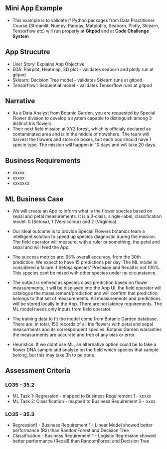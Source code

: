 ## Mini App Example
* This example is to validate if Python packages from Data Practitioner Course 
(Streamlit, Numpy, Pandas, Matplotlib, Seaborn, Plotly, Sklearn, Tensorflow etc) 
will run properly at **Gitpod** and at **Code Challenge System**

## App Strucutre
* User Story: Explains App Objective
* EDA: Pairplot, Heatmap, 3D plot - validates seaborn and plotly run at gitpod
* Sklearn: Decision Tree model - validates Sklearn runs at gitpod 
* Tensorflow': Sequential model - validates Tensorflow runs at gitpod


## Narrative
* As a Data Analyst from Botanic Garden, you are requested by Special Flower division to develop a 
system capable to distinguish among 3 distinct Iris flowers. 
* Their next field mission at XYZ forest, which is officialy declared as contaminated area and is in 
the middle of nowehere.
The team will harvest the flowers and store on boxes, but each box should have 1 specie type. 
The mission will happen in 10 days and will take 20 days. 

## Business Requirements 
* xxxxx
* xxxxx
* xxxxxxx

## ML Business Case
* We will create an App to inform what is the flower species based on sepal and petal measurements. 
It is a 3-class, single-label, classification model: 0 (Setosa), 1 (Versicolour) and 2 (Virginica).
* Our ideal outcome is to provide Special Flowers botanics team a intelligent solution to speed up
species diagnostic during the mission. The field operator will measure, with a ruler or something, 
the petal and sepal and will feed the App.

* The success metrics are: 95% overall accuracy, from the 30th prediction. We expect to have 
15 predictions per day. 
The ML model is considered a failure if Setosa species' Precision and Recall is not 100%. 
This species cant be mixed with other species under no circunstance.


* The output is defined as species class prediction based on flower measurements, 
it will be displayed into the App UI, the field operator will catalogue the measurement/prediction and 
will confirm that prediction belongs to that set of measurements. All measurements and predictions will be
stored locally in the App. There are not latency requirements. 
The ML model needs only inputs from field operator.

* The training data to fit the model come from Botanic Garden database. 
There are, in total, 150 records of all Iris flowers with petal and sepal measurments and 
its correspondent species. 
Botanic Garden warranties the measurments are accurate and free of any bias or error. 


* Heuristics: If we didnt use ML, an alternative option could be to take a flower DNA sample 
and analyze on the field which species that sample belong, but this may take 3h to be done.

## Assessment Criteria
### LO35 - 35.2
* ML Task 1: Regression - mapped to Business Requirement 1 - xxxxx
* ML Task 2: Classification - mapped to Business Requirement 2 - xxxx

### LO35 - 35.3
* Regression1 - Business Requirement 1 - Linear Model showed better performance (R2) than RandomForest and Decision Tree
* Classification - Business Requirement 1 - Logistic Regression showed better performance (Recall) than RandomForest and Decision Tree
